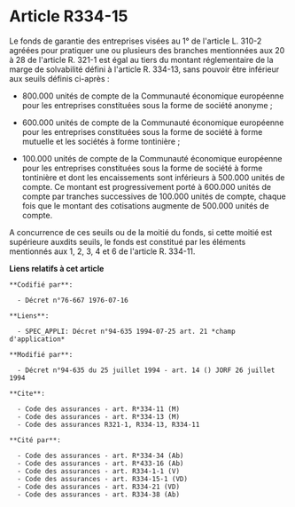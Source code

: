 # Article R334-15

Le fonds de garantie des entreprises visées au 1° de l'article L. 310-2 agréées pour pratiquer une ou plusieurs des branches
mentionnées aux 20 à 28 de l'article R. 321-1 est égal au tiers du montant réglementaire de la marge de solvabilité défini à
l'article R. 334-13, sans pouvoir être inférieur aux seuils définis ci-après :

- 800.000 unités de compte de la Communauté économique européenne pour les entreprises constituées sous la forme de société
anonyme ;

- 600.000 unités de compte de la Communauté économique européenne pour les entreprises constituées sous la forme de société à
forme mutuelle et les sociétés à forme tontinière ;

- 100.000 unités de compte de la Communauté économique européenne pour les entreprises constituées sous la forme de société à
forme tontinière et dont les encaissements sont inférieurs à 500.000 unités de compte. Ce montant est progressivement porté à
600.000 unités de compte par tranches successives de 100.000 unités de compte, chaque fois que le montant des cotisations
augmente de 500.000 unités de compte.

A concurrence de ces seuils ou de la moitié du fonds, si cette moitié est supérieure auxdits seuils, le fonds est constitué
par les éléments mentionnés aux 1, 2, 3, 4 et 6 de l'article R. 334-11.

**Liens relatifs à cet article**

	**Codifié par**:

	  - Décret n°76-667 1976-07-16

	**Liens**:

	  - SPEC_APPLI: Décret n°94-635 1994-07-25 art. 21 *champ d'application*

	**Modifié par**:

	  - Décret n°94-635 du 25 juillet 1994 - art. 14 () JORF 26 juillet 1994

	**Cite**:

	  - Code des assurances - art. R*334-11 (M)
	  - Code des assurances - art. R*334-13 (M)
	  - Code des assurances R321-1, R334-13, R334-11

	**Cité par**:

	  - Code des assurances - art. R*334-34 (Ab)
	  - Code des assurances - art. R*433-16 (Ab)
	  - Code des assurances - art. R334-1-1 (V)
	  - Code des assurances - art. R334-15-1 (VD)
	  - Code des assurances - art. R334-21 (VD)
	  - Code des assurances - art. R334-38 (Ab)
